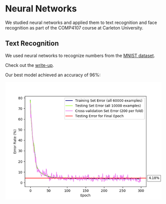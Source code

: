 # Neural Networks

We studied neural networks and applied them to text recognition and face recognition as part of the COMP4107 course at Carleton University.

## Text Recognition

We used neural networks to recognize numbers from the [MNIST dataset](https://en.wikipedia.org/wiki/MNIST_database).

Check out the [write-up](a2/write-up.pdf).

Our best model achieved an accuracy of 96%:

![Chart of error rate for our best performing model](a2/plots/ff-bestest-performance-small.png)
